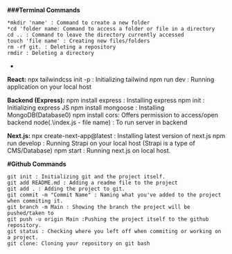 **###Terminal Commands**

    *mkdir 'name' : Command to create a new folder
    *cd 'folder name: Command to access a folder or file in a directory
    cd .. : Command to leave the directory currently accessed
    touch 'file name' : Creating new files/folders
    rm -rf git. : Deleting a repository 
    rmdir : Deleting a directory
*
**React:**
    npx tailwindcss init -p : Initializing tailwind
    npm run dev : Running application on your local host

**Backend (Express):**
    npm install express : Installing express
    npm init : Initializing express JS
    npm install mongoose : Installing MongoDB(Database0)
    npm install cors: Offers permission to access/open backend
    node(.\index.js - file name) : To run server in backend

**Next.js:**
    npx create-next-app@latest : Installing latest version of next.js
    npm run develop : Running Strapi on your local host (Strapi is a type of CMS/Database)
    npm start : Running next.js on local host.

**#Github Commands**

    git init : Initializing git and the project itself.
    git add README.md : Adding a readme file to the project
    git add . : Adding the project to git.
    git commit -m "Commit Name" : Naming what you've added to the project when commiting it.
    git branch -m Main : Showing the branch the project will be pushed/taken to
    git push -u origin Main :Pushing the project itself to the github repository.
    git status : Checking where you left off when commiting or working on a project.
    git clone: Cloning your repository on git bash